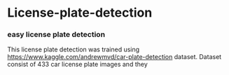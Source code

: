 # License-plate-detection #
### easy license plate detection ###
This license plate detection was trained using https://www.kaggle.com/andrewmvd/car-plate-detection dataset.
Dataset consist of 433 car license plate images and they
